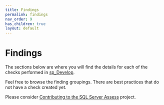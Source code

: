 ```yaml
---
title: Findings
permalink: findings
nav_order: 9
has_children: true
layout: default
---
```


# Findings

The sections below are where you will find the details for each of the checks performed in [sp_Develop](https://raw.githubusercontent.com/EmergentSoftware/SQL-Server-Assess/master/sp_Develop.sql). 

Feel free to browse the finding groupings. There are best practices that do not have a check created yet.

Please consider [Contributing to the SQL Server Assess](https://github.com/EmergentSoftware/SQL-Server-Assess/blob/master/CONTRIBUTING.md) project.